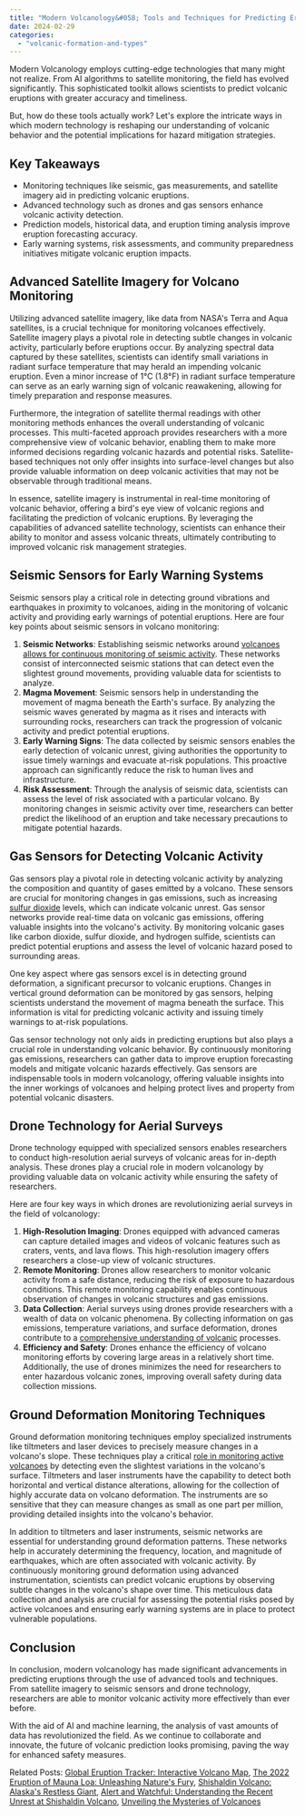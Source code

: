 ```yaml
---
title: "Modern Volcanology&#058; Tools and Techniques for Predicting Eruptions"
date: 2024-02-29
categories: 
  - "volcanic-formation-and-types"
---
```


Modern Volcanology employs cutting-edge technologies that many might not realize. From AI algorithms to satellite monitoring, the field has evolved significantly. This sophisticated toolkit allows scientists to predict volcanic eruptions with greater accuracy and timeliness.

But, how do these tools actually work? Let's explore the intricate ways in which modern technology is reshaping our understanding of volcanic behavior and the potential implications for hazard mitigation strategies.

## Key Takeaways

- Monitoring techniques like seismic, gas measurements, and satellite imagery aid in predicting volcanic eruptions.
- Advanced technology such as drones and gas sensors enhance volcanic activity detection.
- Prediction models, historical data, and eruption timing analysis improve eruption forecasting accuracy.
- Early warning systems, risk assessments, and community preparedness initiatives mitigate volcanic eruption impacts.

## Advanced Satellite Imagery for Volcano Monitoring

Utilizing advanced satellite imagery, like data from NASA's Terra and Aqua satellites, is a crucial technique for monitoring volcanoes effectively. Satellite imagery plays a pivotal role in detecting subtle changes in volcanic activity, particularly before eruptions occur. By analyzing spectral data captured by these satellites, scientists can identify small variations in radiant surface temperature that may herald an impending volcanic eruption. Even a minor increase of 1°C (1.8°F) in radiant surface temperature can serve as an early warning sign of volcanic reawakening, allowing for timely preparation and response measures.

Furthermore, the integration of satellite thermal readings with other monitoring methods enhances the overall understanding of volcanic processes. This multi-faceted approach provides researchers with a more comprehensive view of volcanic behavior, enabling them to make more informed decisions regarding volcanic hazards and potential risks. Satellite-based techniques not only offer insights into surface-level changes but also provide valuable information on deep volcanic activities that may not be observable through traditional means.

In essence, satellite imagery is instrumental in real-time monitoring of volcanic behavior, offering a bird's eye view of volcanic regions and facilitating the prediction of volcanic eruptions. By leveraging the capabilities of advanced satellite technology, scientists can enhance their ability to monitor and assess volcanic threats, ultimately contributing to improved volcanic risk management strategies.

## Seismic Sensors for Early Warning Systems

Seismic sensors play a critical role in detecting ground vibrations and earthquakes in proximity to volcanoes, aiding in the monitoring of volcanic activity and providing early warnings of potential eruptions. Here are four key points about seismic sensors in volcano monitoring:

1. **Seismic Networks**: Establishing seismic networks around [volcanoes allows for continuous monitoring of seismic activity](https://magmamatters.com/the-art-and-science-of-volcano-monitoring/ "The Art and Science of Volcano Monitoring"). These networks consist of interconnected seismic stations that can detect even the slightest ground movements, providing valuable data for scientists to analyze.
2. **Magma Movement**: Seismic sensors help in understanding the movement of magma beneath the Earth's surface. By analyzing the seismic waves generated by magma as it rises and interacts with surrounding rocks, researchers can track the progression of volcanic activity and predict potential eruptions.
3. **Early Warning Signs**: The data collected by seismic sensors enables the early detection of volcanic unrest, giving authorities the opportunity to issue timely warnings and evacuate at-risk populations. This proactive approach can significantly reduce the risk to human lives and infrastructure.
4. **Risk Assessment**: Through the analysis of seismic data, scientists can assess the level of risk associated with a particular volcano. By monitoring changes in seismic activity over time, researchers can better predict the likelihood of an eruption and take necessary precautions to mitigate potential hazards.

## Gas Sensors for Detecting Volcanic Activity

Gas sensors play a pivotal role in detecting volcanic activity by analyzing the composition and quantity of gases emitted by a volcano. These sensors are crucial for monitoring changes in gas emissions, such as increasing [sulfur dioxide](https://magmamatters.com/the-environmental-impact-of-volcanic-eruptions-2/ "The Environmental Impact of Volcanic Eruptions") levels, which can indicate volcanic unrest. Gas sensor networks provide real-time data on volcanic gas emissions, offering valuable insights into the volcano's activity. By monitoring volcanic gases like carbon dioxide, sulfur dioxide, and hydrogen sulfide, scientists can predict potential eruptions and assess the level of volcanic hazard posed to surrounding areas.

One key aspect where gas sensors excel is in detecting ground deformation, a significant precursor to volcanic eruptions. Changes in vertical ground deformation can be monitored by gas sensors, helping scientists understand the movement of magma beneath the surface. This information is vital for predicting volcanic activity and issuing timely warnings to at-risk populations.

Gas sensor technology not only aids in predicting eruptions but also plays a crucial role in understanding volcanic behavior. By continuously monitoring gas emissions, researchers can gather data to improve eruption forecasting models and mitigate volcanic hazards effectively. Gas sensors are indispensable tools in modern volcanology, offering valuable insights into the inner workings of volcanoes and helping protect lives and property from potential volcanic disasters.

## Drone Technology for Aerial Surveys

Drone technology equipped with specialized sensors enables researchers to conduct high-resolution aerial surveys of volcanic areas for in-depth analysis. These drones play a crucial role in modern volcanology by providing valuable data on volcanic activity while ensuring the safety of researchers.

Here are four key ways in which drones are revolutionizing aerial surveys in the field of volcanology:

1. **High-Resolution Imaging**: Drones equipped with advanced cameras can capture detailed images and videos of volcanic features such as craters, vents, and lava flows. This high-resolution imagery offers researchers a close-up view of volcanic structures.
2. **Remote Monitoring**: Drones allow researchers to monitor volcanic activity from a safe distance, reducing the risk of exposure to hazardous conditions. This remote monitoring capability enables continuous observation of changes in volcanic structures and gas emissions.
3. **Data Collection**: Aerial surveys using drones provide researchers with a wealth of data on volcanic phenomena. By collecting information on gas emissions, temperature variations, and surface deformation, drones contribute to a [comprehensive understanding of volcanic](https://magmamatters.com/understanding-volcanic-formation-a-comprehensive-guide/ "Understanding Volcanic Formation: A Comprehensive Guide") processes.
4. **Efficiency and Safety**: Drones enhance the efficiency of volcano monitoring efforts by covering large areas in a relatively short time. Additionally, the use of drones minimizes the need for researchers to enter hazardous volcanic zones, improving overall safety during data collection missions.

## Ground Deformation Monitoring Techniques

Ground deformation monitoring techniques employ specialized instruments like tiltmeters and laser devices to precisely measure changes in a volcano's slope. These techniques play a critical [role in monitoring active volcanoes](https://magmamatters.com/the-role-of-volcanoes-in-earths-carbon-cycle-5/ "The Role Of Volcanoes In Earth’s Carbon Cycle") by detecting even the slightest variations in the volcano's surface. Tiltmeters and laser instruments have the capability to detect both horizontal and vertical distance alterations, allowing for the collection of highly accurate data on volcano deformation. The instruments are so sensitive that they can measure changes as small as one part per million, providing detailed insights into the volcano's behavior.

In addition to tiltmeters and laser instruments, seismic networks are essential for understanding ground deformation patterns. These networks help in accurately determining the frequency, location, and magnitude of earthquakes, which are often associated with volcanic activity. By continuously monitoring ground deformation using advanced instrumentation, scientists can predict volcanic eruptions by observing subtle changes in the volcano's shape over time. This meticulous data collection and analysis are crucial for assessing the potential risks posed by active volcanoes and ensuring early warning systems are in place to protect vulnerable populations.

## Conclusion

In conclusion, modern volcanology has made significant advancements in predicting eruptions through the use of advanced tools and techniques. From satellite imagery to seismic sensors and drone technology, researchers are able to monitor volcanic activity more effectively than ever before.

With the aid of AI and machine learning, the analysis of vast amounts of data has revolutionized the field. As we continue to collaborate and innovate, the future of volcanic prediction looks promising, paving the way for enhanced safety measures.

Related Posts: [Global Eruption Tracker: Interactive Volcano Map](https://magmamatters.com/global-eruption-tracker-interactive-volcano-map/), [The 2022 Eruption of Mauna Loa: Unleashing Nature's Fury](https://magmamatters.com/the-2022-eruption-of-mauna-loa-unleashing-natures-fury/), [Shishaldin Volcano: Alaska's Restless Giant](https://magmamatters.com/shishaldin-volcano-alaskas-restless-giant/), [Alert and Watchful: Understanding the Recent Unrest at Shishaldin Volcano](https://magmamatters.com/alert-and-watchful-understanding-the-recent-unrest-at-shishaldin-volcano/), [Unveiling the Mysteries of Volcanoes](https://magmamatters.com/unveiling-the-mysteries-of-volcanoes/)
